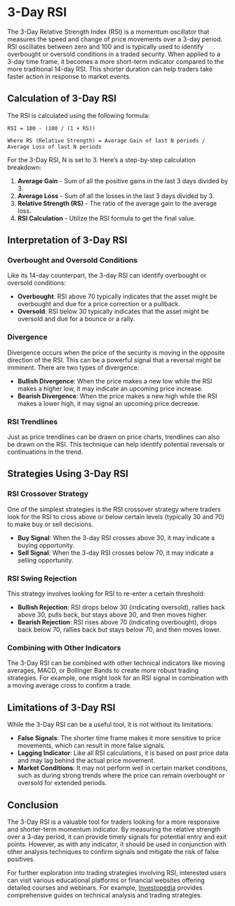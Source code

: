 # 3-Day RSI

The 3-Day Relative Strength Index (RSI) is a momentum oscillator that measures the speed and change of price movements over a 3-day period. RSI oscillates between zero and 100 and is typically used to identify overbought or oversold conditions in a traded security. When applied to a 3-day time frame, it becomes a more short-term indicator compared to the more traditional 14-day RSI. This shorter duration can help traders take faster action in response to market events.

## Calculation of 3-Day RSI

The RSI is calculated using the following formula:

```
RSI = 100 - (100 / (1 + RS))

Where RS (Relative Strength) = Average Gain of last N periods / Average Loss of last N periods
```

For the 3-Day RSI, N is set to 3. Here’s a step-by-step calculation breakdown:

1. **Average Gain** - Sum of all the positive gains in the last 3 days divided by 3.
2. **Average Loss** - Sum of all the losses in the last 3 days divided by 3.
3. **Relative Strength (RS)** - The ratio of the average gain to the average loss.
4. **RSI Calculation** - Utilize the RSI formula to get the final value.

## Interpretation of 3-Day RSI

### Overbought and Oversold Conditions

Like its 14-day counterpart, the 3-day RSI can identify overbought or oversold conditions:

- **Overbought**: RSI above 70 typically indicates that the asset might be overbought and due for a price correction or a pullback.
- **Oversold**: RSI below 30 typically indicates that the asset might be oversold and due for a bounce or a rally.

### Divergence

Divergence occurs when the price of the security is moving in the opposite direction of the RSI. This can be a powerful signal that a reversal might be imminent. There are two types of divergence:

- **Bullish Divergence**: When the price makes a new low while the RSI makes a higher low, it may indicate an upcoming price increase.
- **Bearish Divergence**: When the price makes a new high while the RSI makes a lower high, it may signal an upcoming price decrease.

### RSI Trendlines

Just as price trendlines can be drawn on price charts, trendlines can also be drawn on the RSI. This technique can help identify potential reversals or continuations in the trend.

## Strategies Using 3-Day RSI

### RSI Crossover Strategy

One of the simplest strategies is the RSI crossover strategy where traders look for the RSI to cross above or below certain levels (typically 30 and 70) to make buy or sell decisions.

- **Buy Signal**: When the 3-day RSI crosses above 30, it may indicate a buying opportunity.
- **Sell Signal**: When the 3-day RSI crosses below 70, it may indicate a selling opportunity.

### RSI Swing Rejection

This strategy involves looking for RSI to re-enter a certain threshold:

- **Bullish Rejection**: RSI drops below 30 (indicating oversold), rallies back above 30, pulls back, but stays above 30, and then moves higher.
- **Bearish Rejection**: RSI rises above 70 (indicating overbought), drops back below 70, rallies back but stays below 70, and then moves lower.

### Combining with Other Indicators

The 3-Day RSI can be combined with other technical indicators like moving averages, MACD, or Bollinger Bands to create more robust trading strategies. For example, one might look for an RSI signal in combination with a moving average cross to confirm a trade.

## Limitations of 3-Day RSI

While the 3-Day RSI can be a useful tool, it is not without its limitations:

- **False Signals**: The shorter time frame makes it more sensitive to price movements, which can result in more false signals.
- **Lagging Indicator**: Like all RSI calculations, it is based on past price data and may lag behind the actual price movement.
- **Market Conditions**: It may not perform well in certain market conditions, such as during strong trends where the price can remain overbought or oversold for extended periods.

## Conclusion

The 3-Day RSI is a valuable tool for traders looking for a more responsive and shorter-term momentum indicator. By measuring the relative strength over a 3-day period, it can provide timely signals for potential entry and exit points. However, as with any indicator, it should be used in conjunction with other analysis techniques to confirm signals and mitigate the risk of false positives.

For further exploration into trading strategies involving RSI, interested users can visit various educational platforms or financial websites offering detailed courses and webinars. For example, [Investopedia](https://www.investopedia.com) provides comprehensive guides on technical analysis and trading strategies.
